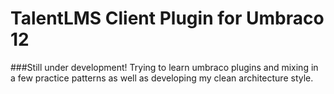 # TalentLMS Client Plugin for Umbraco 12
###Still under development!
Trying to learn umbraco plugins and mixing in a few practice patterns as well as developing my clean architecture style.
